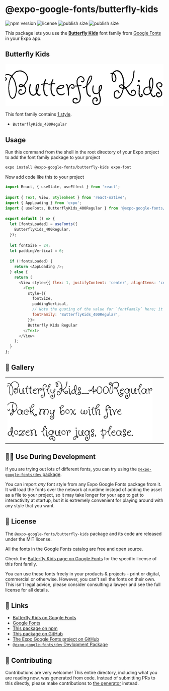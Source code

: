 # @expo-google-fonts/butterfly-kids

![npm version](https://flat.badgen.net/npm/v/@expo-google-fonts/butterfly-kids)
![license](https://flat.badgen.net/github/license/expo/google-fonts)
![publish size](https://flat.badgen.net/packagephobia/install/@expo-google-fonts/butterfly-kids)
![publish size](https://flat.badgen.net/packagephobia/publish/@expo-google-fonts/butterfly-kids)

This package lets you use the [**Butterfly Kids**](https://fonts.google.com/specimen/Butterfly+Kids) font family from [Google Fonts](https://fonts.google.com/) in your Expo app.

## Butterfly Kids

![Butterfly Kids](./font-family.png)

This font family contains [1 style](#-gallery).

- `ButterflyKids_400Regular`

## Usage

Run this command from the shell in the root directory of your Expo project to add the font family package to your project
```sh
expo install @expo-google-fonts/butterfly-kids expo-font
```

Now add code like this to your project
```js
import React, { useState, useEffect } from 'react';

import { Text, View, StyleSheet } from 'react-native';
import { AppLoading } from 'expo';
import { useFonts, ButterflyKids_400Regular } from '@expo-google-fonts/butterfly-kids';

export default () => {
  let [fontsLoaded] = useFonts({
    ButterflyKids_400Regular,
  });

  let fontSize = 24;
  let paddingVertical = 6;

  if (!fontsLoaded) {
    return <AppLoading />;
  } else {
    return (
      <View style={{ flex: 1, justifyContent: 'center', alignItems: 'center' }}>
        <Text
          style={{
            fontSize,
            paddingVertical,
            // Note the quoting of the value for `fontFamily` here; it expects a string!
            fontFamily: 'ButterflyKids_400Regular',
          }}>
          Butterfly Kids Regular
        </Text>
      </View>
    );
  }
};

```

## 🔡 Gallery


||||
|-|-|-|
|![ButterflyKids_400Regular](./ButterflyKids_400Regular.ttf.png)||||


## 👩‍💻 Use During Development

If you are trying out lots of different fonts, you can try using the [`@expo-google-fonts/dev` package](https://github.com/expo/google-fonts/tree/master/font-packages/dev#readme).

You can import *any* font style from any Expo Google Fonts package from it. It will load the fonts
over the network at runtime instead of adding the asset as a file to your project, so it may take longer
for your app to get to interactivity at startup, but it is extremely convenient
for playing around with any style that you want.

## 📖 License

The `@expo-google-fonts/butterfly-kids` package and its code are released under the MIT license.

All the fonts in the Google Fonts catalog are free and open source.

Check the [Butterfly Kids page on Google Fonts](https://fonts.google.com/specimen/Butterfly+Kids) for the specific license of this font family.

You can use these fonts freely in your products & projects - print or digital, commercial or otherwise. However, you can't sell the fonts on their own. This isn't legal advice, please consider consulting a lawyer and see the full license for all details.

## 🔗 Links

- [Butterfly Kids on Google Fonts](https://fonts.google.com/specimen/Butterfly+Kids)
- [Google Fonts](https://fonts.google.com/)
- [This package on npm](https://www.npmjs.com/package/@expo-google-fonts/butterfly-kids)
- [This package on GitHub](https://github.com/expo/google-fonts/tree/master/font-packages/butterfly-kids)
- [The Expo Google Fonts project on GitHub](https://github.com/expo/google-fonts)
- [`@expo-google-fonts/dev` Devlopment Package](https://github.com/expo/google-fonts/tree/master/font-packages/dev)

## 🤝 Contributing

Contributions are very welcome! This entire directory, including what you are reading now, was generated from code. Instead of submitting PRs to this directly, please make contributions to [the generator](https://github.com/expo/google-fonts/tree/master/packages/generator) instead.
